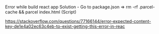 Error while build react app
Solution - Go to package.json => rm -rf .parcel-cache && parcel index.html (Script)

https://stackoverflow.com/questions/77166144/error-expected-content-key-de1e4a02ec63c4eb-to-exist-getting-this-error-in-reac
